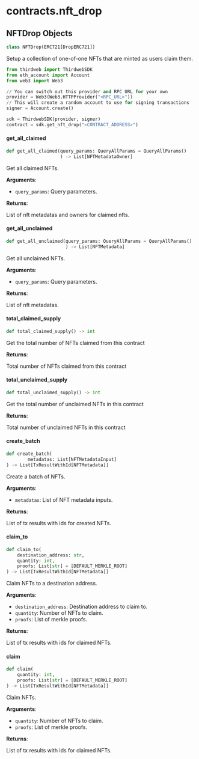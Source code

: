<a id="contracts.nft_drop"></a>

# contracts.nft\_drop

<a id="contracts.nft_drop.NFTDrop"></a>

## NFTDrop Objects

```python
class NFTDrop(ERC721[DropERC721])
```

Setup a collection of one-of-one NFTs that are minted as users claim them.

```python
from thirdweb import ThirdwebSDK
from eth_account import Account
from web3 import Web3

// You can switch out this provider and RPC URL for your own
provider = Web3(Web3.HTTPProvider("<RPC_URL>"))
// This will create a random account to use for signing transactions
signer = Account.create()

sdk = ThirdwebSDK(provider, signer)
contract = sdk.get_nft_drop("<CONTRACT_ADDRESS>")
```

<a id="contracts.nft_drop.NFTDrop.get_all_claimed"></a>

#### get\_all\_claimed

```python
def get_all_claimed(query_params: QueryAllParams = QueryAllParams()
                    ) -> List[NFTMetadataOwner]
```

Get all claimed NFTs.

**Arguments**:

- `query_params`: Query parameters.

**Returns**:

List of nft metadatas and owners for claimed nfts.

<a id="contracts.nft_drop.NFTDrop.get_all_unclaimed"></a>

#### get\_all\_unclaimed

```python
def get_all_unclaimed(query_params: QueryAllParams = QueryAllParams()
                      ) -> List[NFTMetadata]
```

Get all unclaimed NFTs.

**Arguments**:

- `query_params`: Query parameters.

**Returns**:

List of nft metadatas.

<a id="contracts.nft_drop.NFTDrop.total_claimed_supply"></a>

#### total\_claimed\_supply

```python
def total_claimed_supply() -> int
```

Get the total number of NFTs claimed from this contract

**Returns**:

Total number of NFTs claimed from this contract

<a id="contracts.nft_drop.NFTDrop.total_unclaimed_supply"></a>

#### total\_unclaimed\_supply

```python
def total_unclaimed_supply() -> int
```

Get the total number of unclaimed NFTs in this contract

**Returns**:

Total number of unclaimed NFTs in this contract

<a id="contracts.nft_drop.NFTDrop.create_batch"></a>

#### create\_batch

```python
def create_batch(
        metadatas: List[NFTMetadataInput]
) -> List[TxResultWithId[NFTMetadata]]
```

Create a batch of NFTs.

**Arguments**:

- `metadatas`: List of NFT metadata inputs.

**Returns**:

List of tx results with ids for created NFTs.

<a id="contracts.nft_drop.NFTDrop.claim_to"></a>

#### claim\_to

```python
def claim_to(
    destination_address: str,
    quantity: int,
    proofs: List[str] = [DEFAULT_MERKLE_ROOT]
) -> List[TxResultWithId[NFTMetadata]]
```

Claim NFTs to a destination address.

**Arguments**:

- `destination_address`: Destination address to claim to.
- `quantity`: Number of NFTs to claim.
- `proofs`: List of merkle proofs.

**Returns**:

List of tx results with ids for claimed NFTs.

<a id="contracts.nft_drop.NFTDrop.claim"></a>

#### claim

```python
def claim(
    quantity: int,
    proofs: List[str] = [DEFAULT_MERKLE_ROOT]
) -> List[TxResultWithId[NFTMetadata]]
```

Claim NFTs.

**Arguments**:

- `quantity`: Number of NFTs to claim.
- `proofs`: List of merkle proofs.

**Returns**:

List of tx results with ids for claimed NFTs.

